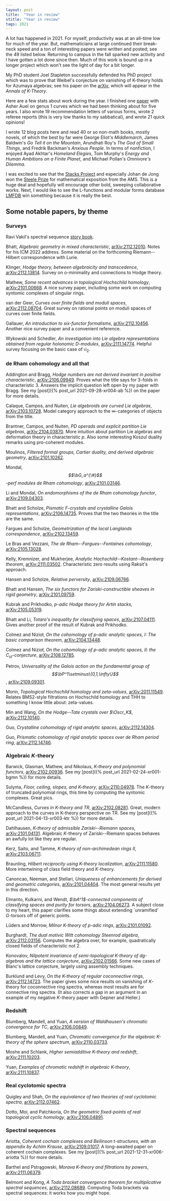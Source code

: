 ```yaml
---
layout: post
title:  "Year in review"
stitle: "Year in review"
tags: 2021
---
```

<div style="display:none">
$
\newcommand\nil{\mathrm{nil}}
\newcommand\gfrak{\mathfrak{g}}
\newcommand\A{\mathrm{A}}
\newcommand\B{\mathrm{B}}
\newcommand\C{\mathrm{C}}
\newcommand\D{\mathrm{D}}
\newcommand\E{\mathrm{E}}
\newcommand\F{\mathrm{F}}
\newcommand\G{\mathrm{G}}
\newcommand\H{\mathrm{H}}
\newcommand\h{\mathrm{h}}
\newcommand\K{\mathrm{K}}
\newcommand\L{\mathrm{L}}
\newcommand\M{\mathrm{M}}
\newcommand\N{\mathrm{N}}
\newcommand\R{\mathrm{R}}
\newcommand\t{\mathrm{t}}
\newcommand{\bA}{\mathbf{A}}
\newcommand{\bG}{\mathbf{G}}
\newcommand{\bH}{\mathbf{H}}
\newcommand{\bP}{\mathbf{P}}
\newcommand{\bT}{\mathbf{T}}
\newcommand{\bW}{\mathbf{W}}
\newcommand{\Gm}{\bG_m}
\newcommand\Ascr{\mathcal{A}}
\newcommand\Cscr{\mathcal{C}}
\newcommand\Dscr{\mathcal{D}}
\newcommand\Escr{\mathcal{E}}
\newcommand\Fscr{\mathcal{F}}
\newcommand\Kscr{\mathcal{K}}
\newcommand\Lscr{\mathcal{L}}
\newcommand\Oscr{\mathcal{O}}
\newcommand\Perf{\mathrm{Perf}}
\newcommand\Perfscr{\mathcal{P}\mathrm{erf}}
\newcommand\Acscr{\mathcal{A}\mathrm{c}}
\newcommand\heart{\heartsuit}
\newcommand\cn{\mathrm{cn}}
\newcommand\op{\mathrm{op}}
\newcommand\gr{\mathrm{gr}}
\newcommand\Gr{\mathrm{Gr}}
\newcommand\fil{\mathrm{fil}}
\newcommand\Ho{\mathrm{Ho}}
\newcommand\dR{\mathrm{dR}}
\newcommand\dRhat{\widehat{\dR}}
\newcommand\we{\simeq}
\newcommand\Sym{\mathrm{Sym}}
\newcommand\HH{\mathrm{HH}}
\newcommand\HC{\mathrm{HC}}
\newcommand\HP{\mathrm{HP}}
\newcommand\TC{\mathrm{TC}}
\newcommand{\bMap}{\mathbf{Map}}
\newcommand{\End}{\mathrm{End}}
\newcommand{\Mod}{\mathrm{Mod}}
\newcommand{\coMod}{\mathrm{coMod}}
\newcommand{\Fun}{\mathrm{Fun}}
\newcommand{\bMap}{\mathbf{Map}}
\newcommand\bE{\mathbf{E}}
\newcommand\bZ{\mathbf{Z}}
\newcommand\bQ{\mathbf{Q}}
\newcommand\bC{\mathbf{C}}
\newcommand\bAM{\mathbf{AM}}
\newcommand\bLM{\mathbf{LM}}
\newcommand\Spec{\mathrm{Spec}\,}
\newcommand\CAlg{\mathrm{CAlg}}
\newcommand\aCAlg{\mathfrak{a}\CAlg}
\newcommand\dCAlg{\mathfrak{d}\CAlg}
\newcommand{\Cat}{\mathrm{Cat}}
\newcommand{\Sscr}{\mathcal{S}}
\newcommand{\poly}{\mathrm{poly}}
\newcommand{\perf}{\mathrm{perf}}
$
</div>

<!--ąëéłü-->

A lot has happened in 2021. For myself, productivity was at an
all-time low for much of the year. But, mathematicians at large continued their
break-neck speed and a ton of interesting papers were written and posted; see
the 49 listed below.
Returning to campus in the fall sparked new activity and I have gotten a lot
done since then. Much of this work is bound up in a longer project which won't
see the light of day for a bit longer.

My PhD student Joel Stapleton successfully defended his PhD project which was
to prove that Weibel's conjecture on vanishing of K-theory holds for Azumaya
algebras; see his paper on the [arXiv](https://arxiv.org/abs/2002.00266), which
will appear in the *Annals of K-Theory*.

Here are a few stats about work during the year.
I finished one [paper](https://arxiv.org/abs/2106.04291) with Asher Auel on genus $1$ curves which we had been thinking about for five
years. I also wrote 19 recommendation letters of various forms, wrote 2 referee
reports (this is very low thanks to my sabbatical), and wrote 21 quick
opinions!

I wrote 12 blog posts here and read 40 or so non-math books, mostly novels, of which
the best by far were George Eliot's *Middlemarch*, James Baldwin's *Go Tell it
on the Mountain*, Arundhati Roy's *The God of Small Things*, and Fredrik
Backman's *Anxious People*. In terms of nonfiction, I enjoyed Ayad Akhtar's *Homeland
Elegies*, Tom Murphy's *Energy and Human Ambitions on a Finite Planet*, and
Michael Pollan's *Omnivore's Dilemma*.

I was excited to see that the [Stacks
Project](https://stacks.math.columbia.edu/) and especially Johan de Jong won the [Steele Prize](https://www.ams.org/news?news_id=6894) for
mathematical exposition from the AMS. This is a huge deal and hopefully will
encourage other bold, sweeping collaborative works. Next, I would like to see
the L-functions and modular forms database [LMFDB](https://www.lmfdb.org/) win
something because it is really the best.


## Some notable papers, by theme



###  Surveys

Ravi Vakil's spectral sequence [story book](https://www.3blue1brown.com/blog/exact-sequence-picturebook).

Bhatt, *Algebraic geometry in mixed characteristic*,
    [arXiv:2112.12010](https://arxiv.org/abs/2112.12010).
    Notes for his ICM 2022 address. Some material on the forthcoming
    Riemann--Hilbert correspondence with Lurie.

Klinger, *Hodge theory, between algebraicity and transcedence*,
    [arXiv:2112.13814](https://arxiv.org/abs/2112.13814).
    Survey on o-minimality and connections to Hodge theory.

Mathew, *Some recent advances in topological Hochschild homology*,
    [arXiv:2101.00668](https://arxiv.org/abs/2101.00668). A nice survey paper,
    including some work on computing syntomic complexes of singular rings.

van der Geer, *Curves over finite fields and moduli spaces*,
    [arXiv:2112.08704](https://arxiv.org/abs/2112.08704). Great survey on
    rational points on moduli spaces of curves over finite fields.

Gallauer, *An introduction to six-functor formalisms*,
    [arXiv:2112.10456](https://arxiv.org/abs/2112.10456). Another nice survey
    paper and a convenient reference.

Wykowski and Schedler, *An investigation into Lie algebra representations
obtained from regular holonomic D-modules*, [arXiv:2111.14774](https://arxiv.org/abs/2111.14774).
Helpful survey focusing on the basic case of $\mathfrak{sl}_2$.




### de Rham cohomology and all that

Addington and Bragg, *Hodge numbers are not derived invariant in positive
characteristic*, [arXiv:2106.09949](https://arxiv.org/abs/2106.09949). Proves
what the title says for $3$-folds in characteristic $3$. Answers the implicit
question left open by my paper with Bragg. See my [post]({% post_url 2021-09-28-xr004-ab %}) on the paper for more
details.

Calaque, Campos, and Nuiten, *Lie algebroids are curved Lie algebras*, [arXiv:2103.10728](https://arxiv.org/abs/2103.10728).
Model category approach to the $\infty$-categories of objects from the title.

Brantner, Campos, and Nuiten, *PD operads and explicit partition Lie algebras*,
    [arXiv:2104.03870](https://arxiv.org/abs/2104.03870). More intuition about
    partition Lie algebras and deformation theory in characteristic $p$. Also
    some interesting Koszul duality remarks using pro-coherent modules.

Moulinos, *Filtered formal groups, Cartier duality, and derived algebraic
geometry*, [arXiv:2101.10262](https://arxiv.org/abs/2101.10262).

Mondal, *$$\bG_a^{\#}$$-perf modules de Rham cohomology*, [arXiv:2101.03146](https://arxiv.org/abs/2101.03146).

Li and Mondal, *On endomorphisms of the de Rham cohomology functor*, [arXiv:2109.04303](https://arxiv.org/abs/2109.04303).

Bhatt and Scholze, *Pismatic $F$-crystals and crystalline Galois
representations*, [arXiv:2106.14735](https://arxiv.org/abs/2106.14735). Proves
that the two theories in the title are the same.

Fargues and Scholze, *Geometrization of the local Langlands correspondence*,
        [arXiv:2102.13459](https://arxiv.org/abs/2102.13459).

Le Bras and Vezzani, *The de Rham--Fargues--Fontaines cohomology*,
   [arXiv:2105.13028](https://arxiv.org/abs/2105.13028).

Kelly, Kremnizer, and Mukherjee, *Analytic Hochschild--Kostant--Rosenberg
theorem*, [arXiv:2111.03502](https://arxiv.org/abs/2111.03502). Characteristic
zero results using Raksit's approach.

Hansen and Scholze, *Relative perversity*,
       [arXiv:2109.06766](https://arxiv.org/abs/2109.06766).

Bhatt and Hansen, *The six functors for Zariski-constructible sheaves in rigid
geometry*, [arXiv:2101.09759](https://arxiv.org/abs/2101.09759).

Kubrak and Prikhodko, *$p$-adic Hodge theory for Artin stacks*,
       [arXiv:2105.05319](https://arxiv.org/abs/2105.05319).

Bhatt and Li, *Totaro's inequality for classifying spaces*,
      [arXiv:2107.04111](https://arxiv.org/abs/2107.04111).
      Gives another proof of the result of Kubrak and Prikhodko.

Colmez and Nizioł, *On the cohomology of $p$-adic analytic spaces, I: The basic
comparison theorem*, [arXiv:2104.13448](https://arxiv.org/abs/2104.13448).

Colmez and Nizioł, *On the cohomology of $p$-adic analytic spaces, II: the $C_{st}$-conjecture*, [arXiv:2108.12785](https://arxiv.org/abs/2108.12785).

Petrov, *Universality of the Galois action on the fundamental group of
$$\bP^1\setminus\{0,1,\infty\}$$*, [arXiv:2109.09301](https://arxiv.org/abs/2109.09301).

Morin, *Topological Hochschild homology and zeta-values*,
    [arXiv:2011.11549](https://arxiv.org/abs/2011.11549). Relates BMS2-style
    filtrations on Hochschild homology and THH to something I know little
    about: zeta-values.

Min and Wang, *On the Hodge--Tate crystals over $\Oscr_K$*,
    [arXiv:2112.10140](https://arxiv.org/abs/2112.10140).

Guo, *Crystalline cohomology of rigid analytic spaces*,
    [arXiv:2112.14304](https://arxiv.org/abs/2112.14304).

Guo, *Prismatic cohomology of rigid analytic spaces over de Rham period ring*,
    [arXiv:2112.14746](https://arxiv.org/abs/2112.14746).


### Algebraic $K$-theory

Barwick, Glasman, Mathew, and Nikolaus, *$K$-theory and polynomial functors*,
    [arXiv:2102.00936](https://arxiv.org/abs/2102.00936). See my [post]({%
post_url 2021-02-24-xr001-bgmn %}) for more details.

Sulyma, *Floor, ceiling, slopes, and $K$-theory*, [arXiv:2110.04978](https://arxiv.org/abs/2110.04978).
The $K$-theory of truncated polynomial rings, this time by computing the
syntomic complexes. Great pics.

McCandless, *Curves in $K$-theory and $TR$*,
[arXiv:2102.08281](https://arxiv.org/abs/2102.08281). Great, modern
approach to the curves in K-theory perspective on TR. See my [post]({%
post_url 2021-04-13-xr003-ktr %}) for more details.

Dahlhausen, *$K$-theory of admissible Zariski--Riemann spaces*,
    [arXiv:2101.04131](https://arxiv.org/abs/2101.04131). Algebraic $K$-theory
    of Zariski--Riemann spaces behaves an awfully lot like they are regular.

Kerz, Saito, and Tamme, *$K$-theory of non-archimedean rings II*,
    [arXiv:2103.06711](https://arxiv.org/abs/2103.06711).

Braunling, *Hilbert reciprocity using $K$-theory localization*,
    [arXiv:2111.11580](https://arxiv.org/abs/2111.11580).
    More intertwining of class field theory and $K$-theory.

Canoncao, Neeman, and Stellari, *Uniqueness of enhancements for derived and
geometric categories*, [arXiv:2101.04404](https://arxiv.org/abs/2101.04404).
The most general results yet in this direction.

Elmanto, Kulkarni, and Wendt, *$\bA^1$-connected components of classifying spaces
and purity for torsors*, [arXiv:2104.06273](https://arxiv.org/abs/2104.06273).
A subject close to my heart, this paper clarifies some things about extending
`unramified' $G$-torsors off of generic points. 

Lüders and Morrow, *Milnor $K$-theory of $p$-adic rings*,
    [arXiv:2101.01092](https://arxiv.org/abs/2101.01092).

Burghardt, *The dual motivic Witt cohomology Steenrod algebra*,
    [arXiv:2112.03156](https://arxiv.org/abs/2112.03156).
    Computes the algebra over, for example, quadratically closed fields of
    characteristic not $2$.

Konovalov, *Nilpotent invariance of semi-topological K-theory of dg-algebras
and the lattice conjecture*, [arXiv:2102.01566](https://arxiv.org/abs/2102.01566).
Some new cases of Blanc's lattice conjecture, largely using assembly techniques.

Burklund and Levy, *On the $K$-theory of regular coconnective rings*,
         [arXiv:2112.14723](https://arxiv.org/abs/2112.14723).
         The paper gives some nice results on vanishing of $K$-theory for
         coconnective ring spectra, whereas most results are for connective
         ring spectra. (It also corrects a gap in an argument in an example of
                 my negative $K$-theory paper with Gepner and Heller.)




### Redshift

Blumberg, Mandell, and Yuan, *A version of Waldhausen's chromatic convergence
for $TC$*, [arXiv:2106.00849](https://arxiv.org/abs/2106.00849).

Blumberg, Mandell, and Yuan, *Chromatic convergence for the algebraic K-theory
of the sphere spectrum*, [arXiv:2110.03733](https://arxiv.org/abs/2110.03733).

Moshe and Schlank, *Higher semiadditive $K$-theory and redshift*,
      [arXiv:2111.10203](https://arxiv.org/abs/2111.10203).

Yuan, *Examples of chromatic redshift in algebraic $K$-theory*,
    [arXiv:2111.10837](https://arxiv.org/abs/2111.10837).



### Real cyclotomic spectra

Quigley and Shah, *On the equivalence of two theories of real cyclotomic
spectra*, [arXiv:2112.07462](https://arxiv.org/abs/2112.07462).

Dotto, Moi, and Patchkoria, *On the geometric fixed-points of real topological
cyclic homology*, [arXiv:2106.04891](https://arxiv.org/abs/2106.04891).



### Spectral sequences

Ariotta, *Coherent cochain complexes and Beilinson t-structures, with an
appendix by Achim Krause*, [arXiv:2109.01017](https://arxiv.org/abs/2109.01017). A long-awaited
paper on coherent cochain complexes.
See my [post]({%
post_url 2021-12-31-xr006-ariotta %}) for more details.

Barthel and Pstrągowski, *Morava $K$-theory and filtrations by powers*,
        [arXiv:2111.06379](https://arxiv.org/abs/2111.06379).

Belmont and Kong, *A Toda bracket convergence theorem for multiplicative
spectral sequences*, [arXiv:2112.08689](https://arxiv.org/abs/2112.08689).
Computing Toda brackets via spectral sequences: it works how you might hope.
